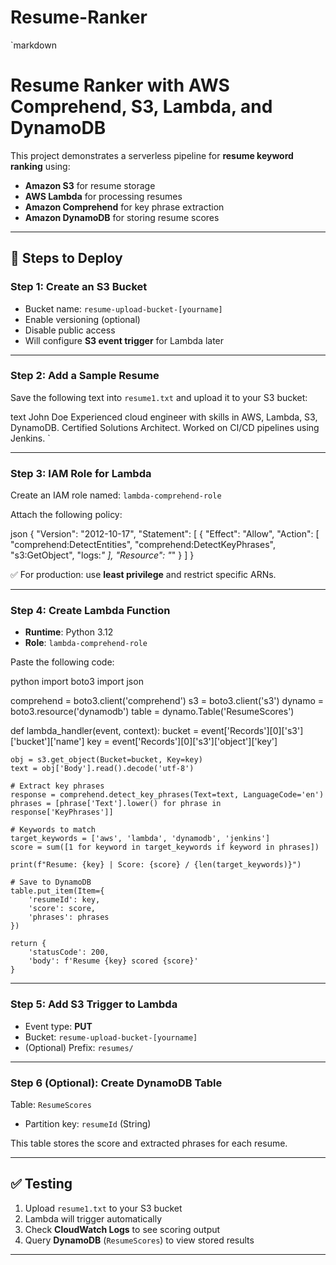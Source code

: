 # Resume-Ranker
`markdown
# Resume Ranker with AWS Comprehend, S3, Lambda, and DynamoDB

This project demonstrates a serverless pipeline for **resume keyword ranking** using:

- **Amazon S3** for resume storage
- **AWS Lambda** for processing resumes
- **Amazon Comprehend** for key phrase extraction
- **Amazon DynamoDB** for storing resume scores

---

## 🚀 Steps to Deploy

### Step 1: Create an S3 Bucket

- Bucket name: `resume-upload-bucket-[yourname]`
- Enable versioning (optional)
- Disable public access
- Will configure **S3 event trigger** for Lambda later

---

### Step 2: Add a Sample Resume

Save the following text into `resume1.txt` and upload it to your S3 bucket:

text
John Doe
Experienced cloud engineer with skills in AWS, Lambda, S3, DynamoDB.
Certified Solutions Architect. Worked on CI/CD pipelines using Jenkins.
`

---

### Step 3: IAM Role for Lambda

Create an IAM role named: `lambda-comprehend-role`

Attach the following policy:

json
{
  "Version": "2012-10-17",
  "Statement": [
    {
      "Effect": "Allow",
      "Action": [
        "comprehend:DetectEntities",
        "comprehend:DetectKeyPhrases",
        "s3:GetObject",
        "logs:*"
      ],
      "Resource": "*"
    }
  ]
}


✅ For production: use **least privilege** and restrict specific ARNs.

---

### Step 4: Create Lambda Function

* **Runtime**: Python 3.12
* **Role**: `lambda-comprehend-role`

Paste the following code:

python
import boto3
import json

comprehend = boto3.client('comprehend')
s3 = boto3.client('s3')
dynamo = boto3.resource('dynamodb')
table = dynamo.Table('ResumeScores')

def lambda_handler(event, context):
    bucket = event['Records'][0]['s3']['bucket']['name']
    key    = event['Records'][0]['s3']['object']['key']
    
    obj = s3.get_object(Bucket=bucket, Key=key)
    text = obj['Body'].read().decode('utf-8')

    # Extract key phrases
    response = comprehend.detect_key_phrases(Text=text, LanguageCode='en')
    phrases = [phrase['Text'].lower() for phrase in response['KeyPhrases']]

    # Keywords to match
    target_keywords = ['aws', 'lambda', 'dynamodb', 'jenkins']
    score = sum([1 for keyword in target_keywords if keyword in phrases])

    print(f"Resume: {key} | Score: {score} / {len(target_keywords)}")

    # Save to DynamoDB
    table.put_item(Item={
        'resumeId': key,
        'score': score,
        'phrases': phrases
    })
    
    return {
        'statusCode': 200,
        'body': f'Resume {key} scored {score}'
    }


---

### Step 5: Add S3 Trigger to Lambda

* Event type: **PUT**
* Bucket: `resume-upload-bucket-[yourname]`
* (Optional) Prefix: `resumes/`

---

### Step 6 (Optional): Create DynamoDB Table

Table: `ResumeScores`

* Partition key: `resumeId` (String)

This table stores the score and extracted phrases for each resume.

---

## ✅ Testing

1. Upload `resume1.txt` to your S3 bucket
2. Lambda will trigger automatically
3. Check **CloudWatch Logs** to see scoring output
4. Query **DynamoDB** (`ResumeScores`) to view stored results

---


```
